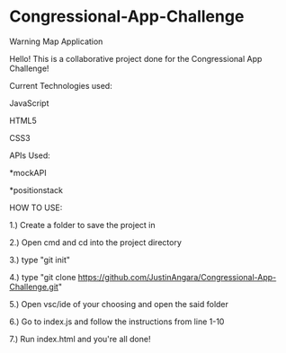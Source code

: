 # Congressional-App-Challenge
Warning Map Application

Hello! This is a collaborative project done for the Congressional App Challenge!

Current Technologies used:

JavaScript

HTML5

CSS3

APIs Used:


*mockAPI

*positionstack


HOW TO USE:

1.) Create a folder to save the project in

2.) Open cmd and cd into the project directory

3.) type "git init"

4.) type "git clone https://github.com/JustinAngara/Congressional-App-Challenge.git"

5.) Open vsc/ide of your choosing and open the said folder

6.) Go to index.js and follow the instructions from line 1-10

7.) Run index.html and you're all done!
 
